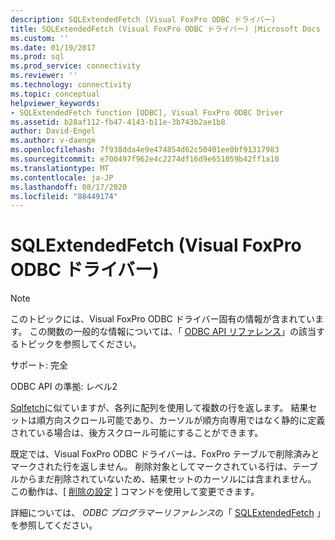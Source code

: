 ```yaml
---
description: SQLExtendedFetch (Visual FoxPro ODBC ドライバー)
title: SQLExtendedFetch (Visual FoxPro ODBC ドライバー) |Microsoft Docs
ms.custom: ''
ms.date: 01/19/2017
ms.prod: sql
ms.prod_service: connectivity
ms.reviewer: ''
ms.technology: connectivity
ms.topic: conceptual
helpviewer_keywords:
- SQLExtendedFetch function [ODBC], Visual FoxPro ODBC Driver
ms.assetid: b28af112-fb47-4143-b11e-3b743b2ae1b8
author: David-Engel
ms.author: v-daenge
ms.openlocfilehash: 7f938dda4e9e474854d62c50401ee0bf91317983
ms.sourcegitcommit: e700497f962e4c2274df16d9e651059b42ff1a10
ms.translationtype: MT
ms.contentlocale: ja-JP
ms.lasthandoff: 08/17/2020
ms.locfileid: "88449174"
---
```

# <a name="sqlextendedfetch-visual-foxpro-odbc-driver"></a>SQLExtendedFetch (Visual FoxPro ODBC ドライバー)
> [!NOTE]  
>  このトピックには、Visual FoxPro ODBC ドライバー固有の情報が含まれています。 この関数の一般的な情報については、「 [ODBC API リファレンス](../../odbc/reference/syntax/odbc-api-reference.md)」の該当するトピックを参照してください。  
  
 サポート: 完全  
  
 ODBC API の準拠: レベル2  
  
 [Sqlfetch](../../odbc/microsoft/sqlfetch-visual-foxpro-odbc-driver.md)に似ていますが、各列に配列を使用して複数の行を返します。 結果セットは順方向スクロール可能であり、カーソルが順方向専用ではなく静的に定義されている場合は、後方スクロール可能にすることができます。  
  
 既定では、Visual FoxPro ODBC ドライバーは、FoxPro テーブルで削除済みとマークされた行を返しません。 削除対象としてマークされている行は、テーブルからまだ削除されていないため、結果セットのカーソルには含まれません。 この動作は、[ [削除の設定](../../odbc/microsoft/set-deleted-command.md) ] コマンドを使用して変更できます。  
  
 詳細については、 *ODBC プログラマーリファレンス*の「 [SQLExtendedFetch](../../odbc/reference/syntax/sqlextendedfetch-function.md) 」を参照してください。
